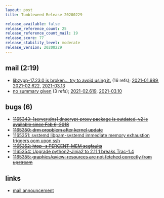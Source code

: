 ```yaml
---
layout: post
title: Tumbleweed Release 20200229

release_available: false
release_reference_count: 25
release_reference_count_mail: 19
release_score: 77
release_stability_level: moderate
release_version: 20200229
---
```


## mail (2:19)

- [libzypp-17.23.0 is broken... try to avoid using it.](https://lists.opensuse.org/opensuse-factory/2020-03/msg00013.html) (16 refs); [2021-01.989](https://lists.opensuse.org/archives/list/factory@lists.opensuse.org/thread/JAJOWCBHMMZAVYHQQP7VV2B4HDB65SY7), [2021-02.622](https://lists.opensuse.org/archives/list/factory@lists.opensuse.org/thread/JAJOWCBHMMZAVYHQQP7VV2B4HDB65SY7), [2021-03.13](https://lists.opensuse.org/archives/list/factory@lists.opensuse.org/thread/JAJOWCBHMMZAVYHQQP7VV2B4HDB65SY7)
- [no summary given](https://lists.opensuse.org/archives/list/factory@lists.opensuse.org/thread/446HMVFBDBBGTIRYN3RRM3TXKCDRDHZ5) (3 refs); [2021-02.619](https://lists.opensuse.org/archives/list/factory@lists.opensuse.org/thread/446HMVFBDBBGTIRYN3RRM3TXKCDRDHZ5), [2021-03.10](https://lists.opensuse.org/archives/list/factory@lists.opensuse.org/thread/446HMVFBDBBGTIRYN3RRM3TXKCDRDHZ5)

## bugs (6)

<!--more-->

- ~~[1165343: \[server:dns\] dnscrypt-proxy package is outdated, v2 is available since Feb 6, 2018](https://bugzilla.opensuse.org/show_bug.cgi?id=1165343)~~
- ~~[1165350: drm propblem after kernel update](https://bugzilla.opensuse.org/show_bug.cgi?id=1165350)~~
- [1165351: systemd libpam-systemd immediate memory exhaustion triggers oom upon ssh](https://bugzilla.opensuse.org/show_bug.cgi?id=1165351)
- ~~[1165352: htop -s PERCENT_MEM segfaults](https://bugzilla.opensuse.org/show_bug.cgi?id=1165352)~~
- [1165354: Upgrade python2-Jinja2 to 2.11.1 breaks Trac-1.4](https://bugzilla.opensuse.org/show_bug.cgi?id=1165354)
- ~~[1165355: graphics/qview: resources are not fetched correctly from upstream](https://bugzilla.opensuse.org/show_bug.cgi?id=1165355)~~



## links

- [mail announcement](https://lists.opensuse.org/archives/list/factory@lists.opensuse.org/thread/446HMVFBDBBGTIRYN3RRM3TXKCDRDHZ5)
